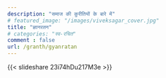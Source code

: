 ```yaml
---
description: "समाज की कुरीतियों के बारे में"
# featured_image: "/images/viveksagar_cover.jpg"
title: "ज्ञानरतन"
# categories: "स्व-रचित"
comment : false
url: /granth/gyanratan
---
```


{{< slideshare 23i74hDu217M3e >}}